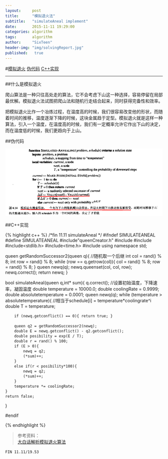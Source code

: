 ```yaml
---
layout:     post
title:      "模拟退火法"
subtitle:   "simulateAneal implement"
date:       2015-11-11 19:29:00
categories: algorithm
tags:       algorithm
author:     "SixTeen"
header-img: "img/solvingReport.jpg"
published:   true
---
```


#<a href="#01">模拟退火</a> <a href="#02">伪代码</a> <a href="#03">C++实现</a>

---

##<a name="01"></a>什么是模拟退火

爬山算法是一种只往高处走的算法，它不会考虑下山这一种选择，容易停留在局部最优解。模拟退火法试图把爬山法和随机行走结合起来，同时获得完备性和效率。

把模拟退火比作一个冶炼过程，在温度高的时候，我们很容易改变他的形状，而随着时间的推移，温度逐渐下降的时候，这块金属趋于定型。模拟退火就是这样一种算法，引入一个温度，在温度高的时候，我们有一定概率允许它作出下山的决定，而在温度低的时候，我们更趋向于上山。

##<a name="02"></a>伪代码

![pseudocode](/img/algorithm/simulateAneal.png)

##<a name="03"></a>C++实现

{% highlight c++ %}
/*fin 11.11
simulateAneal
*/
#ifndef SIMULATEANEAL
#define SIMULATEANEAL
#include"queenCreator.h"
#include<iostream>
#include<vector>
#include<stdlib.h>
#include<time.h>
#include<cmath>
using namespace std;

queen getRandomSuccessor2(queen q){
    //随机取一个后继
    int col = rand() % 8;
    int row = rand() % 8;
    while (row == q.getrow(col)){
        col = rand() % 8;
        row = rand() % 8;
    }
    queen newq(q);
    newq.queenset(col, col, row);
    newq.correct();
    return newq;
}

bool simulateAneal(queen q,int* sum){
    q.correct();
    //设置初始温度，下降速率，凝固温度
    double temperature = 10000.0;
    double coolingRate = 0.9999;
    double absolutetemperature = 0.0001;
    queen newq(q);
    while (temperature > absolutetemperature){
        //相当于schedule[i] = temperature*coolingrate^i
        double T = temperature;

        if (newq.getconflict() == 0){ return true; }
        
        queen q2 = getRandomSuccessor2(newq);
        double E = newq.getconflict() - q2.getconflict();
        double posibility = exp(E / T);
        double r = rand() % 100;
        if (E > 0){
            newq = q2;
            (*sum)++;
        }
        else if(r < posibility*100){
            newq = q2;
            (*sum)++;
        }
        temperature *= coolingRate;
    }
    return false;
}


#endif

{% endhighlight %}

>参考资料：<br />[大白话解析模拟退火算法](http://www.cnblogs.com/heaad/archive/2010/12/20/1911614.html)



    FIN 11.11/19.53

